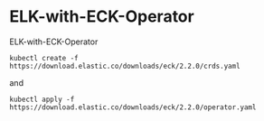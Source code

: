# ELK-with-ECK-Operator
ELK-with-ECK-Operator


```
kubectl create -f https://download.elastic.co/downloads/eck/2.2.0/crds.yaml
```
and 
```
kubectl apply -f https://download.elastic.co/downloads/eck/2.2.0/operator.yaml
```
